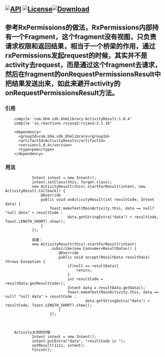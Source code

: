 [![API](https://img.shields.io/badge/API-16%2B-brightgreen.svg)](https://android-arsenal.com/api?level=16) [![License](https://img.shields.io/badge/license-Apache%202-green.svg)](https://www.apache.org/licenses/LICENSE-2.0)[![Download](https://api.bintray.com/packages/bikie/bhm-sdk/ActivityResult/images/download.svg) ](https://bintray.com/bikie/bhm-sdk/ActivityResult/_latestVersion)
----

## 参考RxPermissions的做法，RxPermissions内部持有一个Fragment，这个fragment没有视图，只负责请求权限和返回结果，相当于一个桥梁的作用，通过rxPermissions发起request的时候，其实并不是activity去request，而是通过这个fragment去请求，然后在fragment的onRequestPermissionsResult中把结果发送出来，如此来避开activity的onRequestPermissionsResult方法。

### 引用
        compile 'com.bhm.sdk.bhmlibrary:ActivityResult:1.0.4'
        compile 'io.reactivex.rxjava2:rxjava:2.1.16'
        
        <dependency>
          <groupId>com.bhm.sdk.bhmlibrary</groupId>
          <artifactId>ActivityResult</artifactId>
          <version>1.0.4</version>
          <type>pom</type>
        </dependency>

### 用法

                Intent intent = new Intent();
                intent.setClass(this, Target.class);
                new ActivityResult(this).startForResult(intent, new ActivityResult.Callback() {
                    @Override
                    public void onActivityResult(int resultCode, Intent data) {
                        Toast.makeText(MainActivity.this, data == null? "null data" + resultCode :
                                data.getStringExtra("data") + resultCode, Toast.LENGTH_SHORT).show();
                    }
                });
                
                或者：
                new ActivityResult(this).startForResult(intent)
                        .subscribe(new Consumer<ResultData>() {
                            @Override
                            public void accept(ResultData resultData) throws Exception {
                                if(null == resultData){
                                    return;
                                }
                                int resultCode = resultData.getResultCode();
                                Intent data = resultData.getData();
                                Toast.makeText(MainActivity.this, data == null? "null data" + resultCode :
                                        data.getStringExtra("data") + resultCode, Toast.LENGTH_SHORT).show();
                            }
                        });
                
                
                
        Activity关闭的时候
                Intent intent = new Intent();
                intent.putExtra("data", "resultCode is ");
                setResult(1111, intent);
                finish();



